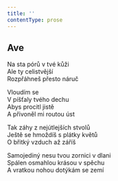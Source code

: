 ```yaml
---
title: ''
contentType: prose
---
```


## Ave

Na sta pórů v tvé kůži  
Ale ty celistvější  
Rozpřáhneš přesto náruč

Vloudím se  
V píšťaly tvého dechu  
Abys procitl jistě  
A přivoněl mi routou úst

Tak záhy z nejútlejších stvolů  
Ještě se hmoždíš s plátky květů  
O břitký vzduch až záříš

Samojediný nesu tvou zornici v dlani  
Spálen osmahlou krásou v spěchu  
A vratkou nohou dotýkám se zemí
